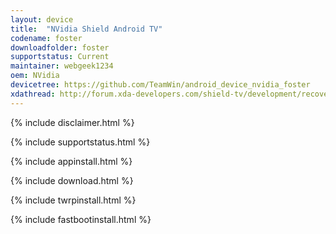 ```yaml
---
layout: device
title:  "NVidia Shield Android TV"
codename: foster
downloadfolder: foster
supportstatus: Current
maintainer: webgeek1234
oem: NVidia
devicetree: https://github.com/TeamWin/android_device_nvidia_foster
xdathread: http://forum.xda-developers.com/shield-tv/development/recovery-twrp-shield-android-tv-t3510456
---
```


{% include disclaimer.html %}

{% include supportstatus.html %}

{% include appinstall.html %}

{% include download.html %}

{% include twrpinstall.html %}

{% include fastbootinstall.html %}
